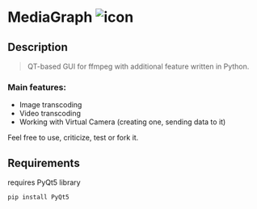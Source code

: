 # MediaGraph        ![icon](https://user-images.githubusercontent.com/42173474/195878561-102cd519-9b6f-4564-9a40-bcddfccdd0af.png)
## Description
> QT-based GUI for ffmpeg with additional feature written in Python.

### Main features:
 - Image transcoding
 - Video transcoding
 - Working with Virtual Camera (creating one, sending data to it)

Feel free to use, criticize, test or fork it.

## Requirements

requires PyQt5 library

`pip install PyQt5`
